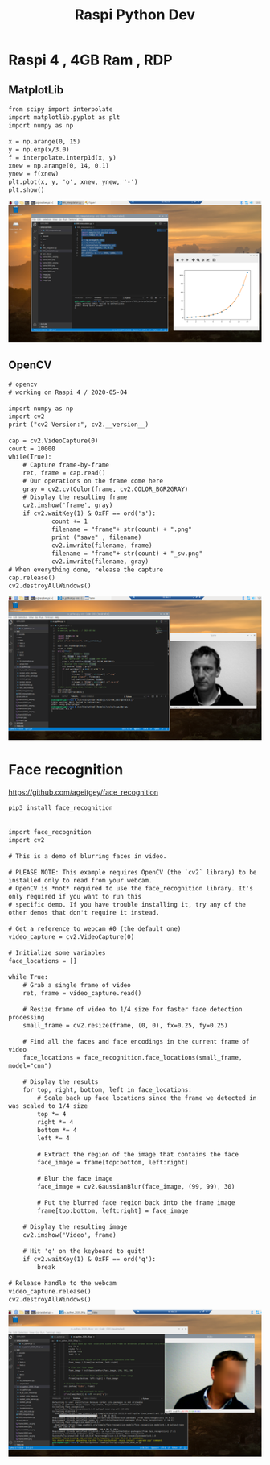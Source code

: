 ﻿---
layout: post
title: Raspi Python Dev 
categories: [Raspberry Pi, Python, Dev]
tags: [Raspberry Pi, Python, Dev]
---


# Raspi 4 , 4GB Ram , RDP 


## MatplotLib 

    from scipy import interpolate
    import matplotlib.pyplot as plt
    import numpy as np 

    x = np.arange(0, 15)
    y = np.exp(x/3.0)
    f = interpolate.interp1d(x, y)
    xnew = np.arange(0, 14, 0.1)
    ynew = f(xnew)
    plt.plot(x, y, 'o', xnew, ynew, '-')
    plt.show()

![2020 09 04 R A S P I R D P V S C O D E P Y T H O N Matplatlib](../pic/2020-09-04-RASPI-RDP-VSCODE-PYTHON-matplatlib.png)


## OpenCV 

    # opencv 
    # working on Raspi 4 / 2020-05-04

    import numpy as np
    import cv2
    print ("cv2 Version:", cv2.__version__)

    cap = cv2.VideoCapture(0)
    count = 10000
    while(True):
        # Capture frame-by-frame
        ret, frame = cap.read()
        # Our operations on the frame come here
        gray = cv2.cvtColor(frame, cv2.COLOR_BGR2GRAY)
        # Display the resulting frame
        cv2.imshow('frame', gray)
        if cv2.waitKey(1) & 0xFF == ord('s'):
                count += 1
                filename = "frame"+ str(count) + ".png"
                print ("save" , filename) 
                cv2.imwrite(filename, frame)
                filename = "frame"+ str(count) + "_sw.png"
                cv2.imwrite(filename, gray)
    # When everything done, release the capture
    cap.release()
    cv2.destroyAllWindows()


![2020 09 04 Rdp Raspi Python Opencv](../pic/2020-09-04-rdp-raspi-python-opencv.png)

# Face recognition 

https://github.com/ageitgey/face_recognition 

    pip3 install face_recognition


    import face_recognition
    import cv2

    # This is a demo of blurring faces in video.

    # PLEASE NOTE: This example requires OpenCV (the `cv2` library) to be installed only to read from your webcam.
    # OpenCV is *not* required to use the face_recognition library. It's only required if you want to run this
    # specific demo. If you have trouble installing it, try any of the other demos that don't require it instead.

    # Get a reference to webcam #0 (the default one)
    video_capture = cv2.VideoCapture(0)

    # Initialize some variables
    face_locations = []

    while True:
        # Grab a single frame of video
        ret, frame = video_capture.read()

        # Resize frame of video to 1/4 size for faster face detection processing
        small_frame = cv2.resize(frame, (0, 0), fx=0.25, fy=0.25)

        # Find all the faces and face encodings in the current frame of video
        face_locations = face_recognition.face_locations(small_frame, model="cnn")

        # Display the results
        for top, right, bottom, left in face_locations:
            # Scale back up face locations since the frame we detected in was scaled to 1/4 size
            top *= 4
            right *= 4
            bottom *= 4
            left *= 4

            # Extract the region of the image that contains the face
            face_image = frame[top:bottom, left:right]

            # Blur the face image
            face_image = cv2.GaussianBlur(face_image, (99, 99), 30)

            # Put the blurred face region back into the frame image
            frame[top:bottom, left:right] = face_image

        # Display the resulting image
        cv2.imshow('Video', frame)

        # Hit 'q' on the keyboard to quit!
        if cv2.waitKey(1) & 0xFF == ord('q'):
            break

    # Release handle to the webcam
    video_capture.release()
    cv2.destroyAllWindows() 


![2020 09 04 Raspipi Python Face Recognition File](../pic/2020-09-04-raspipi-python-face-recognition-file.png) 


